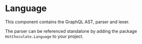 # Language

This component contains the GraphQL AST, parser and lexer. 

The parser can be referenced standalone by adding the package `HotChocolate.Language` to your project.
